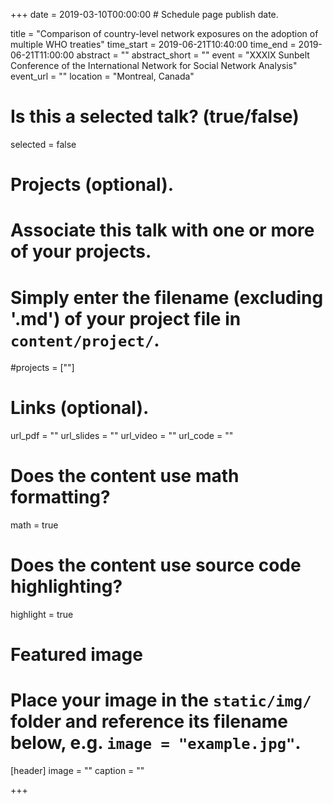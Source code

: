 +++
date = 2019-03-10T00:00:00  # Schedule page publish date.

title = "Comparison of country-level network exposures on the adoption of multiple WHO treaties"
time_start = 2019-06-21T10:40:00
time_end = 2019-06-21T11:00:00
abstract = ""
abstract_short = ""
event = "XXXIX Sunbelt Conference of the International Network for Social Network Analysis"
event_url = ""
location = "Montreal, Canada"

# Is this a selected talk? (true/false)
selected = false

# Projects (optional).
#   Associate this talk with one or more of your projects.
#   Simply enter the filename (excluding '.md') of your project file in `content/project/`.
#projects = [""]

# Links (optional).
url_pdf = ""
url_slides = ""
url_video = ""
url_code = ""

# Does the content use math formatting?
math = true

# Does the content use source code highlighting?
highlight = true

# Featured image
# Place your image in the `static/img/` folder and reference its filename below, e.g. `image = "example.jpg"`.
[header]
image = ""
caption = ""

+++

